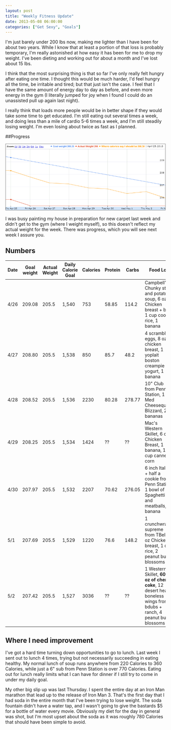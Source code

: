 ```yaml
---
layout: post
title: "Weekly Fitness Update"
date: 2013-05-08 06:00:00
categories: ["Get Sexy", "Goals"]
---
```


I'm just barely under 200 lbs now, making me lighter than I have been for about two years.  While I know that at least a
portion of that loss is probably temporary, I'm really astonished at how easy it has been for me to drop my weight.
I've been dieting and working out for about a month and I've lost about 15 lbs.

I think that the most surprising thing is that so far I've only really felt hungry after eating one time.  I thought
this would be much harder, I'd feel hungry all the time, be irritable and tired; but that just isn't the case.  I feel
that I have the same amount of energy day to day as before, and even more energy in the gym (I literally jumped for joy
when I found I could do an unassisted pull up again last night).

I really think that loads more people would be in better shape if they would take some time to get educated.  I'm still
eating out several times a week, and doing less than a mile of cardio 5-6 times a week, and I'm still steadily losing
weight.  I'm even losing about twice as fast as I planned.

##Progress

![Week 3's weight loss progress.](/images/weight_progress_05082013.png "The flat line is not accurate!")

I was busy painting my house in preparation for new carpet last week and didn't get to the gym (where I weight myself),
so this doesn't reflect my actual weight for the week.  There was progress, which you will see next week I assure you.

## Numbers

| Date | Goal weight | Actual Weight | Daily Calorie Goal | Calories | Protein | Carbs | Food Log |
| --- | --- | --- | --- | --- | --- | --- | --- |
| 4/26 | 209.08 | 205.5 | 1,540 | 753 | 58.85 | 114.2 | Campbell's Chunky steak and potato soup, 6 oz Chicken breast + bbq, 1 cup cooked rice, 1 banana |
| 4/27 | 208.80 | 205.5 | 1,538 | 850 | 85.7 | 48.2 | 4 scrambled eggs, 8 oz chicken breast, 1 yoplait boston creampie yogurt, 1 banana |
| 4/28 | 208.52 | 205.5 | 1,536 | 2230 | 80.28 | 278.77 | 10" Club from Penn Station, 1 Med Cheesequake Blizzard, 2 bananas |
| 4/29 | 208.25 | 205.5 | 1,534 | 1424 | ?? | ?? | Mac's Western Skillet, 6 oz Chicken Breast, 1 banana, 1 cup canned corn |
| 4/30 | 207.97 | 205.5 | 1,532 | 2207 | 70.62 | 276.05 | 6 inch Italian + half a cookie from Penn Station, 1 bowl of Spaghetti and meatballs, 1 banana |
| 5/1 | 207.69 | 205.5 | 1,529 | 1220 | 76.6 | 148.2 | 1 crunchwrap supreme from TBell, 8 oz Chicken breast, 1 cup rice, 2 peanut butter blossoms |
| 5/2 | 207.42 | 205.5 | 1,527 | 3036 | ?? | ?? | 1 Western Skillet, **60? oz of cherry coke**, 12 desert heat boneless wings from bdubs + ranch, 4 peanut butter blossoms |
 

## Where I need improvement

I've got a hard time turning down opportunities to go to lunch.  Last week I sent out to lunch 4 times, trying but not
necessarily succeeding in eating healthy.  My normal lunch of soup runs anywhere from 220 Calories to 360 Calories,
while just a 6" sub from Penn Station is over 770 Calories.  Eating out for lunch really limits what I can have for
dinner if I still try to come in under my daily goal.

My other big slip up was last Thursday.  I spent the entire day at an Iron Man marathon that lead up to the release of
Iron Man 3.  That's the first day that I had soda in the entire month that I've been trying to lose weight.  The soda
fountain didn't have a water tap, and I wasn't going to give the bastards $5 for a bottle of water every movie.
Obviously my diet for the day in general was shot, but I'm most upset about the soda as it was roughly 780 Calories that
should have been simple to avoid.